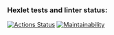 ### Hexlet tests and linter status:
[![Actions Status](https://github.com/newTimesNewRoman/frontend-project-44/workflows/hexlet-check/badge.svg)](https://github.com/newTimesNewRoman/frontend-project-44/actions)
[![Maintainability](https://api.codeclimate.com/v1/badges/be522eccd7ff920fac7d/maintainability)](https://codeclimate.com/github/newTimesNewRoman/frontend-project-44/maintainability)
